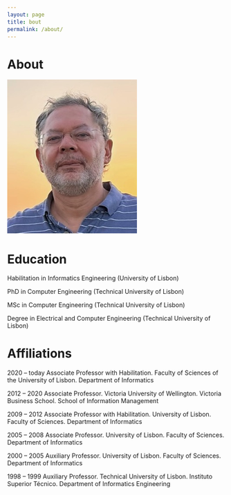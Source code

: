 ```yaml
---
layout: page
title: bout
permalink: /about/
---
```


# About

![photo](/assets/img/stamp.jpg "Title")

Education
=========

Habilitation in Informatics Engineering (University of Lisbon)

PhD in Computer Engineering (Technical University of Lisbon)

MSc in Computer Engineering (Technical University of Lisbon)

Degree in Electrical and Computer Engineering (Technical University of Lisbon)

Affiliations
============

2020 – today	Associate Professor with Habilitation. Faculty of Sciences of the University of Lisbon. Department of Informatics

2012 – 2020	Associate Professor. Victoria University of Wellington. Victoria Business School. School of Information Management

2009 – 2012	Associate Professor with Habilitation. University of Lisbon. Faculty of Sciences. Department of Informatics

2005 – 2008	Associate Professor. University of Lisbon. Faculty of Sciences. Department of Informatics

2000 – 2005	Auxiliary Professor. University of Lisbon. Faculty of Sciences. Department of Informatics

1998 – 1999	Auxiliary Professor. Technical University of Lisbon. Instituto Superior Técnico. Department of Informatics Engineering
